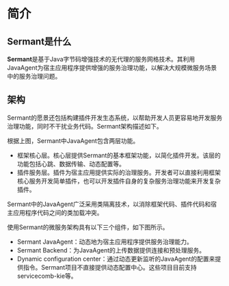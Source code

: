# 简介
## Sermant是什么

**Sermant**是基于Java字节码增强技术的无代理的服务网格技术。其利用JavaAgent为宿主应用程序提供增强的服务治理功能，以解决大规模微服务场景中的服务治理问题。

## 架构
Sermant的愿景还包括构建插件开发生态系统，以帮助开发人员更容易地开发服务治理功能，同时不干扰业务代码。Sermant架构描述如下。

<MyImage src="/docs-img/sermant-product-arch.png"></MyImage>

根据上图，Sermant中JavaAgent包含两层功能。

- 框架核心层。核心层提供Sermant的基本框架功能，以简化插件开发。该层的功能包括心跳、数据传输、动态配置等。
- 插件服务层。插件为宿主应用提供实际的治理服务。开发者可以直接利用框架核心服务开发简单插件，也可以开发插件自身的复杂服务治理功能来开发复杂插件。

Sermant中的JavaAgent广泛采用类隔离技术，以消除框架代码、插件代码和宿主应用程序代码之间的类加载冲突。

使用Sermant的微服务架构具有以下三个组件，如下图所示。

<MyImage src="/docs-img/sermant-rt-arch.png"></MyImage>

- Sermant JavaAgent：动态地为宿主应用程序提供服务治理能力。
- Sermant Backend：为JavaAgent的上传数据提供连接和预处理服务。
- Dynamic configuration center：通过动态更新监听的JavaAgent的配置来提供指令。Sermant项目不直接提供动态配置中心。这些项目目前支持servicecomb-kie等。